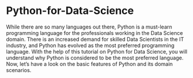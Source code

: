 # Python-for-Data-Science
While there are so many languages out there, Python is a must-learn programming language for the professionals working in the Data Science domain. There is an increased demand for skilled Data Scientists in the IT industry, and Python has evolved as the most preferred programming language. With the help of this tutorial on Python for Data Science, you will understand why Python is considered to be the most preferred language. Now, let’s have a look on the basic features of Python and its domain scenarios.
